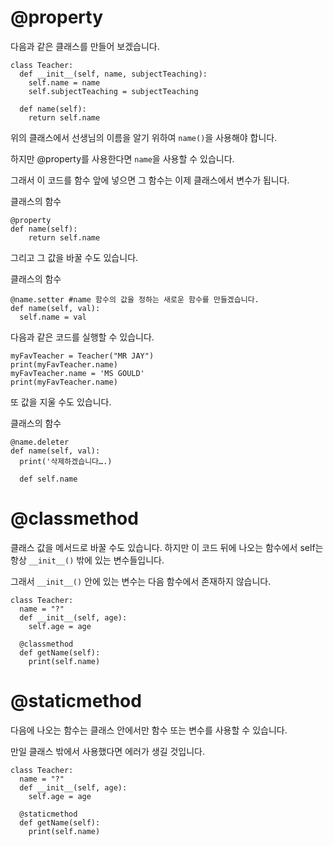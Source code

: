 # @property
다음과 같은 클래스를 만들어 보겠습니다.

```
class Teacher:
  def __init__(self, name, subjectTeaching):
    self.name = name
    self.subjectTeaching = subjectTeaching

  def name(self):
    return self.name
```

위의 클래스에서 선생님의 이름을 알기 위하여 `name()`을 사용해야 합니다.

하지만 @property를 사용한다면 `name`을 사용할 수 있습니다.

그래서 이 코드를 함수 앞에 넣으면 그 함수는 이제 클래스에서 변수가 됩니다.

클래스의 함수
```
@property
def name(self):
    return self.name
```

그리고 그 값을 바꿀 수도 있습니다.

클래스의 함수
```
@name.setter #name 함수의 값을 정하는 새로운 함수를 만들겠습니다.
def name(self, val):
  self.name = val
```

다음과 같은 코드를 실행할 수 있습니다.

```
myFavTeacher = Teacher("MR JAY")
print(myFavTeacher.name)
myFavTeacher.name = 'MS GOULD'
print(myFavTeacher.name)
```

또 값을 지울 수도 있습니다.

클래스의 함수
```
@name.deleter
def name(self, val):
  print('삭제하겠습니다….)

  def self.name
```

# @classmethod
클래스 값을 메서드로 바꿀 수도 있습니다. 하지만 이 코드 뒤에 나오는 함수에서 self는 항상 `__init__()` 밖에 있는 변수들입니다.

그래서 `__init__()` 안에 있는 변수는 다음 함수에서 존재하지 않습니다.

```
class Teacher:
  name = "?"
  def __init__(self, age):
    self.age = age

  @classmethod
  def getName(self):
    print(self.name)
```

# @staticmethod
다음에 나오는 함수는 클래스 안에서만 함수 또는 변수를 사용할 수 있습니다.

만일 클래스 밖에서 사용했다면 에러가 생길 것입니다.

```
class Teacher:
  name = "?"
  def __init__(self, age):
    self.age = age

  @staticmethod
  def getName(self):
    print(self.name)
```
